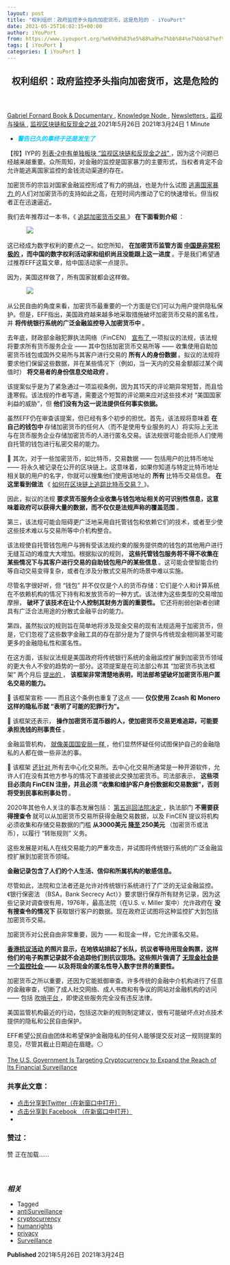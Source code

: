 ```yaml
---
layout: post
title: "权利组织：政府监控矛头指向加密货币，这是危险的 - iYouPort"
date: 2021-05-25T16:02:15+00:00
author: iYouPort
from: https://www.iyouport.org/%e6%9d%83%e5%88%a9%e7%bb%84%e7%bb%87%ef%bc%9a%e6%94%bf%e5%ba%9c%e7%9b%91%e6%8e%a7%e7%9f%9b%e5%a4%b4%e6%8c%87%e5%90%91%e5%8a%a0%e5%af%86%e8%b4%a7%e5%b8%81%ef%bc%8c%e8%bf%99%e6%98%af%e5%8d%b1%e9%99%a9/
tags: [ iYouPort ]
categories: [ iYouPort ]
---
```


<article class="post-15647 post type-post status-publish format-standard has-post-thumbnail hentry category-book-documentary category-knowledge-node category-newsletters category-20 category-65 tag-antisurveillance tag-cryptocurrency tag-humanrights tag-privacy tag-surveillance" id="post-15647">
 <header class="entry-header">
  <h1 class="entry-title">
   权利组织：政府监控矛头指向加密货币，这是危险的
  </h1>
 </header>
 <div class="entry-meta">
  <span class="byline">
   <a href="https://www.iyouport.org/author/gabrielfornard/" rel="author" title="由Gabriel Fornard发布">
    Gabriel Fornard
   </a>
  </span>
  <span class="cat-links">
   <a href="https://www.iyouport.org/category/book-documentary/" rel="category tag">
    Book &amp; Documentary
   </a>
   ,
   <a href="https://www.iyouport.org/category/knowledge-node/" rel="category tag">
    Knowledge Node
   </a>
   ,
   <a href="https://www.iyouport.org/category/newsletters/" rel="category tag">
    Newsletters
   </a>
   ,
   <a href="https://www.iyouport.org/category/%e7%9b%91%e8%a7%86%e4%b8%8e%e6%93%8d%e7%ba%b5/" rel="category tag">
    监视与操纵
   </a>
   ,
   <a href="https://www.iyouport.org/category/%e7%9b%91%e8%a7%86%e5%8c%ba%e5%9d%97%e9%93%be%e5%92%8c%e5%8f%8d%e7%8e%b0%e9%87%91%e4%b9%8b%e6%88%98/" rel="category tag">
    监视区块链和反现金之战
   </a>
  </span>
  <span class="published-on">
   <time class="entry-date published" datetime="2021-05-26T00:02:15+08:00">
    2021年5月26日
   </time>
   <time class="updated" datetime="2021-03-24T13:45:08+08:00">
    2021年3月24日
   </time>
  </span>
  <span class="word-count">
   1 Minute
  </span>
 </div>
 <div class="entry-content">
  <ul>
   <li class="graf graf--p">
    <span style="color: #00ccff;">
     <em>
      <strong>
       警告已久的事终于还是发生了
      </strong>
     </em>
    </span>
   </li>
  </ul>
  <p class="graf graf--p">
   【按】IYP的
   <a class="markup--anchor markup--p-anchor" data-href="https://start.me/p/RMQrDD/iyp-2" href="https://start.me/p/RMQrDD/iyp-2" rel="noopener" target="_blank">
    列表-2中有单独板块 “监视区块链和反现金之战”
   </a>
   ，因为这个问题已经越来越重要。众所周知，对金融的监控是国家暴力的主要形式，当权者肯定不会允许能逃离国家监控的金钱流动渠道的存在。
  </p>
  <p class="graf graf--p">
   加密货币的宗旨对国家金融监控形成了有力的挑战，也是为什么试图
   <a class="markup--anchor markup--p-anchor" data-href="https://www.patreon.com/posts/tao-bi-tong-zhi-41662369" href="https://www.patreon.com/posts/tao-bi-tong-zhi-41662369" rel="noopener" target="_blank">
    逃离国家暴力
   </a>
   的人们对加密货币的支持如此之高，在短时间内推动了它的快速增长。但当权者正在迅速逼近。
  </p>
  <p class="graf graf--p">
   我们去年推荐过一本书，《
   <a class="markup--anchor markup--p-anchor" data-href="https://www.patreon.com/posts/zhui-zong-jia-mi-38190629" href="https://www.patreon.com/posts/zhui-zong-jia-mi-38190629" rel="noopener" target="_blank">
    追踪加密货币交易
   </a>
   》
   <strong class="markup--strong markup--p-strong">
    在下面看到介绍
   </strong>
   ：
  </p>
  <figure class="graf graf--figure">
   <img class="graf-image aligncenter jetpack-lazy-image" data-height="2375" data-image-id="1*xiqO8Zagi-qFuWiV1pKBeQ.png" data-lazy-src="https://i0.wp.com/cdn-images-1.medium.com/max/1067/1*xiqO8Zagi-qFuWiV1pKBeQ.png?w=1100&amp;is-pending-load=1#038;ssl=1" data-recalc-dims="1" data-width="1104" src="https://i0.wp.com/cdn-images-1.medium.com/max/1067/1*xiqO8Zagi-qFuWiV1pKBeQ.png?w=1100&amp;ssl=1" srcset="data:image/gif;base64,R0lGODlhAQABAIAAAAAAAP///yH5BAEAAAAALAAAAAABAAEAAAIBRAA7"/>
   <noscript>
    <img class="graf-image aligncenter" data-height="2375" data-image-id="1*xiqO8Zagi-qFuWiV1pKBeQ.png" data-recalc-dims="1" data-width="1104" src="https://i0.wp.com/cdn-images-1.medium.com/max/1067/1*xiqO8Zagi-qFuWiV1pKBeQ.png?w=1100&amp;ssl=1"/>
   </noscript>
  </figure>
  <p class="graf graf--p">
   这已经成为数字权利的要点之一。如您所知，
   <strong class="markup--strong markup--p-strong">
    在加密货币监管方面
   </strong>
   <a class="markup--anchor markup--p-anchor" data-href="https://www.iyouport.org/%e4%b8%ad%e5%9b%bd%e6%ad%a3%e5%9c%a8%e4%bd%bf%e7%94%a8%e5%8c%ba%e5%9d%97%e9%93%be%e6%8a%80%e6%9c%af%e7%9b%91%e8%a7%86%e5%85%b6%e5%85%ac%e6%b0%91%ef%bc%9f/" href="https://www.iyouport.org/%e4%b8%ad%e5%9b%bd%e6%ad%a3%e5%9c%a8%e4%bd%bf%e7%94%a8%e5%8c%ba%e5%9d%97%e9%93%be%e6%8a%80%e6%9c%af%e7%9b%91%e8%a7%86%e5%85%b6%e5%85%ac%e6%b0%91%ef%bc%9f/" rel="noopener" target="_blank">
    <strong class="markup--strong markup--p-strong">
     中国是非常积极的
    </strong>
   </a>
   <strong class="markup--strong markup--p-strong">
    ，而中国的数字权利活动家和组织尚且没能跟上这一进度
   </strong>
   。于是我们希望通过推荐EFF这篇文章，给中国活动家一点提示。
  </p>
  <p class="graf graf--p">
   因为，美国这样做了，所有国家就都会这样做。
  </p>
  <figure class="graf graf--figure">
   <img class="graf-image aligncenter jetpack-lazy-image" data-height="600" data-image-id="0*2_K5Gkr6Dj9iL8rR.png" data-lazy-src="https://i2.wp.com/cdn-images-1.medium.com/max/1067/0*2_K5Gkr6Dj9iL8rR.png?w=1100&amp;is-pending-load=1#038;ssl=1" data-recalc-dims="1" data-width="1200" src="https://i2.wp.com/cdn-images-1.medium.com/max/1067/0*2_K5Gkr6Dj9iL8rR.png?w=1100&amp;ssl=1" srcset="data:image/gif;base64,R0lGODlhAQABAIAAAAAAAP///yH5BAEAAAAALAAAAAABAAEAAAIBRAA7"/>
   <noscript>
    <img class="graf-image aligncenter" data-height="600" data-image-id="0*2_K5Gkr6Dj9iL8rR.png" data-recalc-dims="1" data-width="1200" src="https://i2.wp.com/cdn-images-1.medium.com/max/1067/0*2_K5Gkr6Dj9iL8rR.png?w=1100&amp;ssl=1"/>
   </noscript>
  </figure>
  <p class="graf graf--p">
   从公民自由的角度来看，加密货币最重要的一个方面是它们可以为用户提供隐私保护。但是，EFF指出，美国政府越来越多地采取措施破坏加密货币交易的匿名性，并
   <strong class="markup--strong markup--p-strong">
    将传统银行系统的广泛金融监控导入加密货币中
   </strong>
   。
  </p>
  <p class="graf graf--p">
   去年底，财政部金融犯罪执法网络（FinCEN）
   <a class="markup--anchor markup--p-anchor" data-href="https://public-inspection.federalregister.gov/2020-28437.pdf" href="https://public-inspection.federalregister.gov/2020-28437.pdf" rel="noopener" target="_blank">
    宣布了
   </a>
   一项拟议的法规，该法规将要求所有货币服务企业 —— 其中包括加密货币交易所等 —— 收集使用自助加密货币钱包或国外交易所与其客户进行交易的
   <strong class="markup--strong markup--p-strong">
    所有人的身份数据
   </strong>
   。拟议的法规将要求他们保留这些数据，并在某些情况下（例如，当一天内的交易金额超过某个阈值时）
   <strong class="markup--strong markup--p-strong">
    将交易者的身份信息交给政府
   </strong>
   。
  </p>
  <p class="graf graf--p">
   该提案似乎是为了紧急通过一项监视条例，因为其15天的评论期异常短暂，而且恰逢寒假。该法规的作者写道，需要这个短暂的评论期来应对这些技术对 “美国国家利益的威胁”，但
   <strong class="markup--strong markup--p-strong">
    他们没有为这一说法提供任何事实依据。
   </strong>
  </p>
  <p class="graf graf--p">
   虽然EFF仍在审查该提案，但已经有多个初步的担忧。首先，该法规将意味着
   <strong class="markup--strong markup--p-strong">
    在自己的钱包中
   </strong>
   存储加密货币的任何人（而不是使用专业服务的人）将实际上无法与在货币服务企业存储加密货币的人进行匿名交易。该法规很可能会扼杀人们使用自托管的钱包进行私密交易的能力。
  </p>
  <p class="graf graf--p">
   📌 其次，对于一些加密货币，如比特币，交易数据 —— 包括用户的比特币地址 —— 将永久被记录在公开的区块链上。这意味着，如果你知道与特定比特币地址相关联的用户的名字，你就可以搜集他们使用该地址的
   <strong class="markup--strong markup--p-strong">
    所有
   </strong>
   比特币交易信息。
   <strong class="markup--strong markup--p-strong">
    在这里看到做法
   </strong>
   《
   <a class="markup--anchor markup--p-anchor" data-href="https://www.iyouport.org/%e5%a6%82%e4%bd%95%e5%9c%a8%e5%8c%ba%e5%9d%97%e9%93%be%e4%b8%8a%e8%bf%bd%e8%b8%aa%e6%af%94%e7%89%b9%e5%b8%81%e4%ba%a4%e6%98%93%ef%bc%9f/" href="https://www.iyouport.org/%e5%a6%82%e4%bd%95%e5%9c%a8%e5%8c%ba%e5%9d%97%e9%93%be%e4%b8%8a%e8%bf%bd%e8%b8%aa%e6%af%94%e7%89%b9%e5%b8%81%e4%ba%a4%e6%98%93%ef%bc%9f/" rel="noopener" target="_blank">
    如何在区块链上追踪比特币交易？
   </a>
   》。
  </p>
  <p class="graf graf--p">
   因此，拟议的法规
   <strong class="markup--strong markup--p-strong">
    要求货币服务企业收集与钱包地址相关的可识别性信息，这意味着政府可以获得大量的数据，而不仅仅是法规声称的覆盖范围
   </strong>
   。
  </p>
  <p class="graf graf--p">
   第三，该法规可能会阻碍更广泛地采用自托管钱包和依赖它们的技术，或者至少使这些技术难以与交易所等中介机构整合。
  </p>
  <p class="graf graf--p">
   该法规使自托管钱包用户与拥有受该法规约束的服务提供商的钱包的其他用户进行无缝互动的难度大大增加。根据拟议的规则，
   <strong class="markup--strong markup--p-strong">
    这些托管钱包服务将不得不收集在某些情况下与其客户进行交易的自助钱包用户的某些信息
   </strong>
   。这可能会使智能合约等自动交易变得复杂，或者在涉及分散式交易所的场景中难以实施。
  </p>
  <p class="graf graf--p">
   尽管名字很好听，但 “钱包” 并不仅仅是个人的货币存储：它们是个人和计算系统在不依赖机构的情况下持有和发放货币的一种方式。该法律为这些类型的交易增加摩擦，
   <strong class="markup--strong markup--p-strong">
    破坏了该技术在让个人控制其财务方面的重要性。
   </strong>
   它还将削弱创新者创建具有广泛合法用途的分散式金融平台的能力。
  </p>
  <p class="graf graf--p">
   第四，虽然拟议的规则旨在简单地将涉及现金交易的现有法规适用于加密货币，但是，它们忽视了这些数字金融工具的存在部分是为了提供与传统现金相同甚至可能更多的金融隐私性和匿名性。
  </p>
  <p class="graf graf--p">
   在这方面，该拟议法规是美国政府将传统银行系统的金融监控扩展到加密货币领域的更大令人不安的趋势的一部分。这项提案是在司法部公布其 “加密货币执法框架” 两个月后
   <a class="markup--anchor markup--p-anchor" data-href="https://www.coindesk.com/doj-privacy-encryption-framework" href="https://www.coindesk.com/doj-privacy-encryption-framework" rel="noopener" target="_blank">
    提出的
   </a>
   ，
   <strong class="markup--strong markup--p-strong">
    该框架非常清楚地表明，司法部希望破坏加密货币用户匿名交易的能力。
   </strong>
  </p>
  <p class="graf graf--p">
   📌 该框架宣称 —— 而且这个条例也重复了这点 ——
   <strong class="markup--strong markup--p-strong">
    仅仅使用 Zcash 和 Monero 这样的隐私币就 “表明了可能的犯罪行为”。
   </strong>
  </p>
  <p class="graf graf--p">
   📌 该框架还表示，
   <strong class="markup--strong markup--p-strong">
    操作加密货币混币器的人，使加密货币交易更难追踪，可能要承担洗钱的刑事责任
   </strong>
   。
  </p>
  <p class="graf graf--p">
   金融监管机构，
   <a class="markup--anchor markup--p-anchor" data-href="https://venturebeat.com/2014/03/10/nsa-views-encryption-as-evidence-of-suspicion-and-will-target-those-who-use-it-security-journalist-says/" href="https://venturebeat.com/2014/03/10/nsa-views-encryption-as-evidence-of-suspicion-and-will-target-those-who-use-it-security-journalist-says/" rel="noopener" target="_blank">
    就像美国国安局一样
   </a>
   ，他们显然怀疑任何试图保护自己的金融隐私的人都在做一些非法的事。
  </p>
  <p class="graf graf--p">
   📌 该框架
   <a class="markup--anchor markup--p-anchor" data-href="https://www.eff.org/deeplinks/2019/02/secs-action-against-decentralized-exchange-raises-constitutional-questions" href="https://www.eff.org/deeplinks/2019/02/secs-action-against-decentralized-exchange-raises-constitutional-questions" rel="noopener" target="_blank">
    还针对
   </a>
   所有去中心化交易所。去中心化交易所通常是一种开源软件，允许人们在没有其他方参与的情况下直接彼此交换加密货币。司法部表示，
   <strong class="markup--strong markup--p-strong">
    这些项目必须向 FinCEN 注册，并且必须 “收集和维护客户身份数据和交易数据”，否则将受到民事和刑事处罚
   </strong>
   。
  </p>
  <p class="graf graf--p">
   2020年其他令人关注的事态发展包括：
   <a class="markup--anchor markup--p-anchor" data-href="https://www.eff.org/deeplinks/2020/07/appeals-court-decision-fails-protect-privacy-cryptocurrency-exchange-users" href="https://www.eff.org/deeplinks/2020/07/appeals-court-decision-fails-protect-privacy-cryptocurrency-exchange-users" rel="noopener" target="_blank">
    第五巡回法院决定
   </a>
   ，执法部门
   <strong class="markup--strong markup--p-strong">
    不需要获得搜查令
   </strong>
   就可以从加密货币交易所获得金融交易数据，以及 FinCEN 提议将机构必须收集和存储交易数据的门槛
   <strong class="markup--strong markup--p-strong">
    从3000美元
   </strong>
   <a class="markup--anchor markup--p-anchor" data-href="https://www.coincenter.org/app/uploads/2020/10/Coin-Center-Comment-FinCEN-FRB-250-threshold.pdf" href="https://www.coincenter.org/app/uploads/2020/10/Coin-Center-Comment-FinCEN-FRB-250-threshold.pdf" rel="noopener" target="_blank">
    <strong class="markup--strong markup--p-strong">
     降至
    </strong>
   </a>
   <strong class="markup--strong markup--p-strong">
    250美元
   </strong>
   （加密货币或法币），以履行 “转账规则” 义务。
  </p>
  <p class="graf graf--p">
   这些发展是对私人在线交易能力的严重攻击，并试图将传统银行系统的广泛金融监控扩展到加密货币领域。
  </p>
  <p class="graf graf--p">
   <strong class="markup--strong markup--p-strong">
    金融记录包含了人们的个人生活、信仰和所属机构的敏感信息。
   </strong>
  </p>
  <p class="graf graf--p">
   尽管如此，法院和立法者还是允许对传统银行系统进行了广泛的无证金融监控。《银行保密法 （BSA，Bank Secrecy Act）》要求银行保存所有财务记录，因为这些记录对调查很有用，1976年，最高法院（在U.S. v. Miller 案中）允许政府在
   <strong class="markup--strong markup--p-strong">
    没有搜查令的情况下
   </strong>
   获取银行客户的数据。现在政府正试图将这种监控扩大到包括加密货币交易。
  </p>
  <p class="graf graf--p">
   加密货币对公民自由非常重要，因为 —— 和现金一样，它允许匿名交易。
  </p>
  <p class="graf graf--p">
   <a class="markup--anchor markup--p-anchor" data-href="https://www.iyouport.org/%e9%a6%99%e6%b8%af%ef%bc%9a%e5%b9%b4%e8%bd%bb%e7%9a%84%e6%8a%97%e8%ae%ae%e8%80%85%e6%93%85%e9%95%bf%e6%8a%b5%e5%be%a1%e6%95%b0%e5%ad%97%e7%9b%91%e6%8e%a7%ef%bc%88%e9%99%84%e5%ae%89%e5%85%a8%e9%a1%bb/" href="https://www.iyouport.org/%e9%a6%99%e6%b8%af%ef%bc%9a%e5%b9%b4%e8%bd%bb%e7%9a%84%e6%8a%97%e8%ae%ae%e8%80%85%e6%93%85%e9%95%bf%e6%8a%b5%e5%be%a1%e6%95%b0%e5%ad%97%e7%9b%91%e6%8e%a7%ef%bc%88%e9%99%84%e5%ae%89%e5%85%a8%e9%a1%bb/" rel="noopener" target="_blank">
    <strong class="markup--strong markup--p-strong">
     香港抗议活动
    </strong>
   </a>
   <strong class="markup--strong markup--p-strong">
    的照片显示，在地铁站排起了长队，抗议者等待用现金购票，这样他们的电子购票记录就不会追踪他们到抗议现场。这些照片强调了
   </strong>
   <a class="markup--anchor markup--p-anchor" data-href="https://www.iyouport.org/%e5%8f%8d%e7%8e%b0%e9%87%91%e7%9a%84%e4%b8%ad%e5%9b%bd%e6%88%98%e8%ae%af%e4%b8%ba%e4%bb%80%e4%b9%88%e5%80%bc%e5%be%97%e8%ad%a6%e6%83%95%ef%bc%9f/" href="https://www.iyouport.org/%e5%8f%8d%e7%8e%b0%e9%87%91%e7%9a%84%e4%b8%ad%e5%9b%bd%e6%88%98%e8%ae%af%e4%b8%ba%e4%bb%80%e4%b9%88%e5%80%bc%e5%be%97%e8%ad%a6%e6%83%95%ef%bc%9f/" rel="noopener" target="_blank">
    <strong class="markup--strong markup--p-strong">
     无现金社会是一个监控社会
    </strong>
   </a>
   <strong class="markup--strong markup--p-strong">
    —— 以及将现金的匿名性导入数字世界的重要性。
   </strong>
  </p>
  <p class="graf graf--p">
   加密货币之所以重要，还因为它能抵御审查。许多传统的金融中介机构进行了任意的金融审查，切断了成人社交网络、成人书商和有争议的网站对金融机构的访问 —— 包括
   <a class="markup--anchor markup--p-anchor" data-href="https://www.iyouport.org/%e5%85%ac%e6%b0%91%e8%b0%83%e6%9f%a5%e8%ae%b0%e8%80%85%e5%a6%82%e4%bd%95%e4%b8%8e%e5%90%b9%e5%93%a8%e4%ba%ba%e5%90%88%e4%bd%9c%ef%bc%9a7%e7%82%b9%e6%8f%90%e7%a4%ba/" href="https://www.iyouport.org/%e5%85%ac%e6%b0%91%e8%b0%83%e6%9f%a5%e8%ae%b0%e8%80%85%e5%a6%82%e4%bd%95%e4%b8%8e%e5%90%b9%e5%93%a8%e4%ba%ba%e5%90%88%e4%bd%9c%ef%bc%9a7%e7%82%b9%e6%8f%90%e7%a4%ba/" rel="noopener" target="_blank">
    吹哨平台
   </a>
   ，即使这些服务完全没有违反法律。
  </p>
  <p class="graf graf--p">
   美国监管机构最近的行动，包括这次新的规则制定建议，很有可能破坏点对点技术提供的隐私和公民自由保护。
  </p>
  <p class="graf graf--p">
   EFF希望公民自由团体和希望保护金融隐私的任何人能够提交反对这一规则提案的意见，尽管其截止日期迫在眉睫。⚪️
  </p>
  <p class="graf graf--p">
   <a class="markup--anchor markup--p-anchor" data-href="https://www.eff.org/deeplinks/2020/12/us-government-targeting-cryptocurrency-expand-reach-its-financial-surveillance" href="https://www.eff.org/deeplinks/2020/12/us-government-targeting-cryptocurrency-expand-reach-its-financial-surveillance" rel="noopener" target="_blank">
    The U.S. Government Is Targeting Cryptocurrency to Expand the Reach of Its Financial Surveillance
   </a>
  </p>
  <div id="atatags-1611829871-60afa12daa661">
  </div>
  <div class="sharedaddy sd-sharing-enabled">
   <div class="robots-nocontent sd-block sd-social sd-social-icon sd-sharing">
    <h3 class="sd-title">
     共享此文章：
    </h3>
    <div class="sd-content">
     <ul>
      <li class="share-twitter">
       <a class="share-twitter sd-button share-icon no-text" data-shared="sharing-twitter-15647" href="https://www.iyouport.org/%e6%9d%83%e5%88%a9%e7%bb%84%e7%bb%87%ef%bc%9a%e6%94%bf%e5%ba%9c%e7%9b%91%e6%8e%a7%e7%9f%9b%e5%a4%b4%e6%8c%87%e5%90%91%e5%8a%a0%e5%af%86%e8%b4%a7%e5%b8%81%ef%bc%8c%e8%bf%99%e6%98%af%e5%8d%b1%e9%99%a9/?share=twitter" rel="nofollow noopener noreferrer" target="_blank" title="点击分享到Twitter">
        <span>
        </span>
        <span class="sharing-screen-reader-text">
         点击分享到Twitter（在新窗口中打开）
        </span>
       </a>
      </li>
      <li class="share-facebook">
       <a class="share-facebook sd-button share-icon no-text" data-shared="sharing-facebook-15647" href="https://www.iyouport.org/%e6%9d%83%e5%88%a9%e7%bb%84%e7%bb%87%ef%bc%9a%e6%94%bf%e5%ba%9c%e7%9b%91%e6%8e%a7%e7%9f%9b%e5%a4%b4%e6%8c%87%e5%90%91%e5%8a%a0%e5%af%86%e8%b4%a7%e5%b8%81%ef%bc%8c%e8%bf%99%e6%98%af%e5%8d%b1%e9%99%a9/?share=facebook" rel="nofollow noopener noreferrer" target="_blank" title="点击分享到 Facebook ">
        <span>
        </span>
        <span class="sharing-screen-reader-text">
         点击分享到 Facebook （在新窗口中打开）
        </span>
       </a>
      </li>
      <li class="share-end">
      </li>
     </ul>
    </div>
   </div>
  </div>
  <div class="sharedaddy sd-block sd-like jetpack-likes-widget-wrapper jetpack-likes-widget-unloaded" data-name="like-post-frame-161182987-15647-60afa12daae1c" data-src="https://widgets.wp.com/likes/#blog_id=161182987&amp;post_id=15647&amp;origin=www.iyouport.org&amp;obj_id=161182987-15647-60afa12daae1c" id="like-post-wrapper-161182987-15647-60afa12daae1c">
   <h3 class="sd-title">
    赞过：
   </h3>
   <div class="likes-widget-placeholder post-likes-widget-placeholder" style="height: 55px;">
    <span class="button">
     <span>
      赞
     </span>
    </span>
    <span class="loading">
     正在加载……
    </span>
   </div>
   <span class="sd-text-color">
   </span>
   <a class="sd-link-color">
   </a>
  </div>
  <div class="jp-relatedposts" id="jp-relatedposts">
   <h3 class="jp-relatedposts-headline">
    <em>
     相关
    </em>
   </h3>
  </div>
 </div>
 <div class="entry-footer">
  <ul class="post-tags light-text">
   <li>
    Tagged
   </li>
   <li>
    <a href="https://www.iyouport.org/tag/antisurveillance/" rel="tag">
     antiSurveillance
    </a>
   </li>
   <li>
    <a href="https://www.iyouport.org/tag/cryptocurrency/" rel="tag">
     cryptocurrency
    </a>
   </li>
   <li>
    <a href="https://www.iyouport.org/tag/humanrights/" rel="tag">
     humanrights
    </a>
   </li>
   <li>
    <a href="https://www.iyouport.org/tag/privacy/" rel="tag">
     privacy
    </a>
   </li>
   <li>
    <a href="https://www.iyouport.org/tag/surveillance/" rel="tag">
     Surveillance
    </a>
   </li>
  </ul>
 </div>
 <div class="entry-author-wrapper">
  <div class="site-posted-on">
   <strong>
    Published
   </strong>
   <time class="entry-date published" datetime="2021-05-26T00:02:15+08:00">
    2021年5月26日
   </time>
   <time class="updated" datetime="2021-03-24T13:45:08+08:00">
    2021年3月24日
   </time>
  </div>
 </div>
</article>

